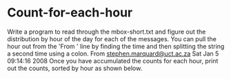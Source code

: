 # Count-for-each-hour
Write a program to read through the mbox-short.txt and figure out the distribution by hour of the day for each of the
messages. You can pull the hour out from the 'From ' line by finding the time and then splitting the string a second time using
a colon.
	From stephen.marquard@uct.ac.za Sat Jan  5 09:14:16 2008
Once you have accumulated the counts for each hour, print out the counts, sorted by hour as shown below.